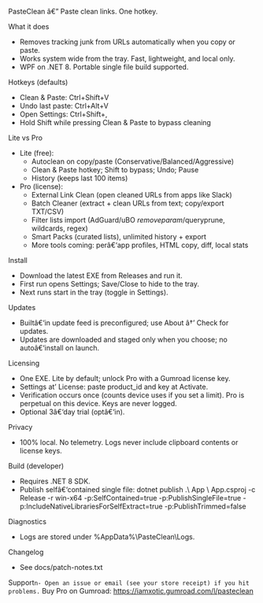 PasteClean â€” Paste clean links. One hotkey.

What it does
- Removes tracking junk from URLs automatically when you copy or paste.
- Works system wide from the tray. Fast, lightweight, and local only.
- WPF on .NET 8. Portable single file build supported.

Hotkeys (defaults)
- Clean & Paste: Ctrl+Shift+V
- Undo last paste: Ctrl+Alt+V
- Open Settings: Ctrl+Shift+,
- Hold Shift while pressing Clean & Paste to bypass cleaning

Lite vs Pro
- Lite (free):
  - Autoclean on copy/paste (Conservative/Balanced/Aggressive)
  - Clean & Paste hotkey; Shift to bypass; Undo; Pause
  - History (keeps last 100 items)
- Pro (license):
  - External Link Clean (open cleaned URLs from apps like Slack)
  - Batch Cleaner (extract + clean URLs from text; copy/export TXT/CSV)
  - Filter lists import (AdGuard/uBO $removeparam/$queryprune, wildcards, regex)
  - Smart Packs (curated lists), unlimited history + export
  - More tools coming: perâ€‘app profiles, HTML copy, diff, local stats

Install
- Download the latest EXE from Releases and run it.
- First run opens Settings; Save/Close to hide to the tray.
- Next runs start in the tray (toggle in Settings).

Updates
- Builtâ€‘in update feed is preconfigured; use About â†’ Check for updates.
- Updates are downloaded and staged only when you choose; no autoâ€‘install on launch.

Licensing
- One EXE. Lite by default; unlock Pro with a Gumroad license key.
- Settings at’ License: paste product_id and key at Activate.
- Verification occurs once (counts device uses if you set a limit). Pro is perpetual on this device. Keys are never logged.
- Optional 3â€‘day trial (optâ€‘in).

Privacy
- 100% local. No telemetry. Logs never include clipboard contents or license keys.

Build (developer)
- Requires .NET 8 SDK.
- Publish selfâ€‘contained single file:
  dotnet publish .\ App \ App.csproj -c Release -r win-x64 -p:SelfContained=true -p:PublishSingleFile=true -p:IncludeNativeLibrariesForSelfExtract=true -p:PublishTrimmed=false

Diagnostics
- Logs are stored under %AppData%\PasteClean\Logs.

Changelog
- See docs/patch-notes.txt

Support`n- Open an issue or email (see your store receipt) if you hit problems.`  Buy Pro on Gumroad: https://iamxotic.gumroad.com/l/pasteclean
